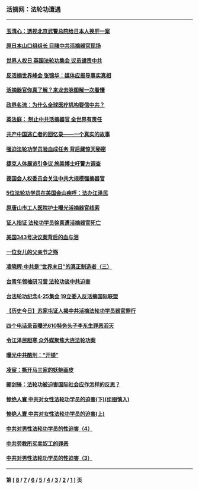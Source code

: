 ### 活摘网：法轮功遭遇
---
#### [玉清心：透视北京武警总院给日本人换肝一案](../../pages/nf5881/n13771978.md?05050430) 
#### [原日本山口组组长 目睹中共活摘器官现场](../../pages/nf5881/n13767360.md?05050430) 
#### [世界人权日 英国法轮功集会 议员谴责中共](../../pages/nf5881/n13431763.md?05050430) 
#### [反活摘世界峰会 张锦华：媒体应报导事实真相](../../pages/nf5881/n13278502.md?05050430) 
#### [活摘器官你真了解？来龙去脉图解一次看懂](../../pages/nf5881/n13013820.md?05050430) 
#### [政界名流：为什么全球医疗机构要信中共？](../../pages/nf5881/n11945479.md?05050430) 
#### [英法庭： 制止中共活摘器官 全世界有责任](../../pages/nf5881/n11330691.md?05050430) 
#### [共产中国逃亡者的回忆录——一个真实的故事](../../pages/nf5881/n10918649.md?05050430) 
#### [强迫法轮功学员验血成任务 背后藏惊天秘密](../../pages/nf5881/n4252384.md?05050430) 
#### [捷克人体展览引争议 旅美博士吁警方调查](../../pages/nf5881/n9429187.md?05050430) 
#### [德国会人权委员会关注中共大规模强摘器官](../../pages/nf5881/n8418950.md?05050430) 
#### [5位法轮功学员在美国会山疾呼：法办江泽民](../../pages/nf5881/n8101519.md?05050430) 
#### [原唐山市工人医院护士曝光活摘器官线索](../../pages/nf5881/n8076384.md?05050430) 
#### [证人指证 法轮功学员徐真遭活摘器官死亡](../../pages/nf5881/n8042467.md?05050430) 
#### [美国343号决议案背后的血与泪](../../pages/nf5881/n8020684.md?05050430) 
#### [一位女儿的父亲节之殇](../../pages/nf5881/n8014122.md?05050430) 
#### [凌晓辉:中共是“世界末日”的真正制造者（三）](../../pages/nf5881/n4210333.md?05050430) 
#### [台青年领袖研习营 法轮功谈中共迫害](../../pages/nf5881/n4141857.md?05050430) 
#### [台法轮功纪念4‧25集会 19立委入反活摘国际联盟](../../pages/nf5881/n4141821.md?05050430) 
#### [【历史今日】苏家屯证人揭中共活摘法轮功学员器官罪行](../../pages/nf5881/n4135912.md?05050430) 
#### [四个电话录音曝光610特务头子李东生罪恶滔天](../../pages/nf5881/n4040060.md?05050430) 
#### [令江泽民胆寒 众外媒聚焦大连法轮功案](../../pages/nf5881/n3932671.md?05050430) 
#### [曝光中共酷刑：“开锁”](../../pages/nf5881/n3889373.md?05050430) 
#### [凌宸：撕开马三家的妖魅画皮](../../pages/nf5881/n3849369.md?05050430) 
#### [郦剑锋：法轮功被迫害国际社会应作怎样的反思？](../../pages/nf5881/n3824560.md?05050430) 
#### [惨绝人寰 中共对女性法轮功学员的迫害(下)(组图慎入)](../../pages/nf5881/n3816285.md?05050430) 
#### [惨绝人寰 中共对女性法轮功学员的迫害(上)](../../pages/nf5881/n3815374.md?05050430) 
#### [中共对男性法轮功学员的性迫害（4）](../../pages/nf5881/n3769144.md?05050430) 
#### [中共劳教所买卖奴工的罪恶](../../pages/nf5881/n3769378.md?05050430) 
#### [中共对男性法轮功学员的性迫害（3）](../../pages/nf5881/n3768231.md?05050430) 

---
#### 第 [ [8](./8.md?05050430) / [7](./7.md?05050430) / [6](./6.md?05050430) / [5](./5.md?05050430) / [4](./4.md?05050430) / [3](./3.md?05050430) / [2](./2.md?05050430) / [1](./1.md?05050430) ] 页
